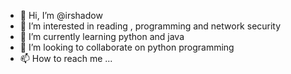 - 👋 Hi, I’m @irshadow
- 👀 I’m interested in reading , programming and network security
- 🌱 I’m currently learning python and java
- 💞️ I’m looking to collaborate on python programming
- 📫 How to reach me ...

<!---
irshadow/irshadow is a ✨ special ✨ repository because its `README.md` (this file) appears on your GitHub profile.
You can click the Preview link to take a look at your changes.
--->
